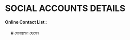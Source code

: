 # SOCIAL ACCOUNTS DETAILS
#### Online Contact List :
<img src="https://i.imgur.com/N5bEvsB.png" width="15"> [# সোলায়মান হোসেন](https://facebook.com/solimanhossains/)<br>
